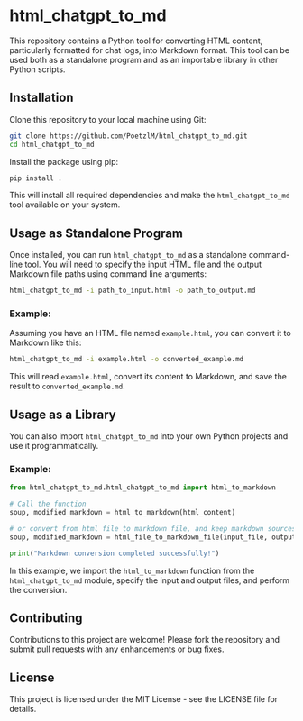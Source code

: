 # html_chatgpt_to_md

This repository contains a Python tool for converting HTML content, particularly formatted for chat logs, into Markdown format. This tool can be used both as a standalone program and as an importable library in other Python scripts.

## Installation

Clone this repository to your local machine using Git:

```bash
git clone https://github.com/PoetzlM/html_chatgpt_to_md.git
cd html_chatgpt_to_md
```

Install the package using pip:

```bash
pip install .
```

This will install all required dependencies and make the `html_chatgpt_to_md` tool available on your system.

## Usage as Standalone Program

Once installed, you can run `html_chatgpt_to_md`
as a standalone command-line tool. You will need to specify the input
HTML file and the output Markdown file paths using command line
arguments:

``` bash
html_chatgpt_to_md -i path_to_input.html -o path_to_output.md
```

### Example:

Assuming you have an HTML file named `example.html`, you can convert it to Markdown like this:

``` bash
html_chatgpt_to_md -i example.html -o converted_example.md
```

This will read `example.html`, convert its content to Markdown, and save the result to `converted_example.md`.

## Usage as a Library

You can also import `html_chatgpt_to_md` into your own Python projects and use it programmatically.

### Example:
``` python
from html_chatgpt_to_md.html_chatgpt_to_md import html_to_markdown

# Call the function
soup, modified_markdown = html_to_markdown(html_content)

# or convert from html file to markdown file, and keep markdown sources in buffer
soup, modified_markdown = html_file_to_markdown_file(input_file, output_file)

print("Markdown conversion completed successfully!")
```

In this example, we import the `html_to_markdown` function from the `html_chatgpt_to_md` module, specify the input and output files, and perform the conversion.

## Contributing

Contributions
to this project are welcome! Please fork the repository and submit pull
requests with any enhancements or bug fixes.

## License

This project is licensed under the MIT License - see the LICENSE file for details.

